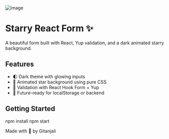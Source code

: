 
![image](https://github.com/user-attachments/assets/62933f10-c3f8-4a26-9c45-33da7278dda2)

# Starry React Form ✨

A beautiful form built with React, Yup validation, and a dark animated starry background.

## Features

- 🌓 Dark theme with glowing inputs
- 🌌 Animated star background using pure CSS
- 🔐 Validation with React Hook Form + Yup
- 💾 Future-ready for localStorage or backend

## Getting Started
npm install
npm start

Made with 💙 by Gitanjali
